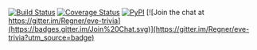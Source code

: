 [![Build Status](https://travis-ci.org/Regner/thanatos.svg)](https://travis-ci.org/Regner/thanatos)
[![Coverage Status](https://coveralls.io/repos/Regner/thanatos/badge.svg?branch=master)](https://coveralls.io/r/Regner/thanatos?branch=master)
[![PyPI](http://img.shields.io/pypi/v/Thanatos.svg)](https://pypi.python.org/pypi/Thanatos)
[![Join the chat at https://gitter.im/Regner/eve-trivia](https://badges.gitter.im/Join%20Chat.svg)](https://gitter.im/Regner/eve-trivia?utm_source=badge)
